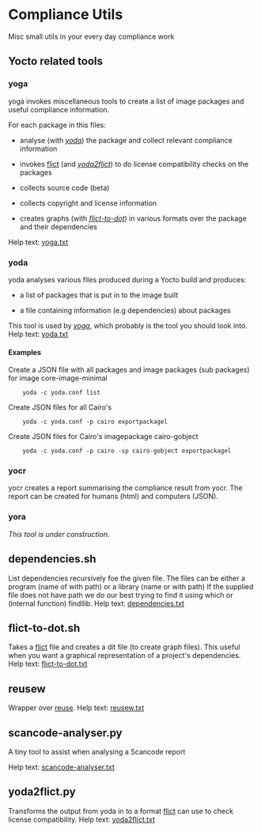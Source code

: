 # Compliance Utils

Misc small utils in your every day compliance work

## Yocto related tools

<a name="yoga"></a>
### yoga

yoga invokes miscellaneous tools to create a list of image packages
 and useful compliance information.

For each package in this files:

* analyse (with [_yoda_](#yoda)) the package and collect relevant compliance information 

* invokes [flict](https://github.com/vinland-technology/flict) (and [_yoda2flict_](#yoda2flict)) to do license compatibility checks on the packages

* collects source code (beta)

* collects copyright and license information

* creates graphs (with [_flict-to-dot_](#flict-to-dot)) in various formats over the package and their dependencies

Help text: [yoga.txt](doc/generated/yoga.txt)

<a name="yoda"></a>
### yoda

yoda analyses various files produced during a Yocto build and produces:

* a list of packages that is put in to the image built

* a file containing information (e.g dependencies) about packages 

This tool is used by [_yoga_](#yoga), which probably is the tool you should
look into. Help text: [yoda.txt](doc/generated/yoda.txt)

#### Examples

Create a JSON file with all packages and image packages (sub packages) for image core-image-minimal
```
    yoda -c yoda.conf list
```

Create JSON files for all Cairo's 
```
    yoda -c yoda.conf -p cairo exportpackagel
```

Create JSON files for Cairo's imagepackage cairo-gobject
```
    yoda -c yoda.conf -p cairo -sp cairo-gobject exportpackagel
```

<a name="yocr"></a>
### yocr

yocr creates a report summarising the compliance result from yocr. The
report can be created for humans (html) and computers (JSON).

<a name="yora"></a>
### yora

*This tool is under construction.* 

<a name="dependencies"></a>
## dependencies.sh

List dependencies recursively foe the given file. The files can be
either a program (name of with path) or a library (name or with path)
If the supplied file does not have path we do our best trying to find
it using which or (internal function) findllib. Help text: [dependencies.txt](doc/generated/dependencies.txt)

<a name="flict-to-dot"></a>
## flict-to-dot.sh

Takes a [flict](https://github.com/vinland-technology/flict) file and creates
a dit file (to create graph files). This useful when you want a
graphical representation of a project's dependencies. Help text: [flict-to-dot.txt](doc/generated/flict-to-dot.txt)

## reusew

Wrapper over [reuse](https://reuse.software/). Help text: [reusew.txt](doc/generated/reusew.txt)

<a name="scancode-analyser.py"></a>
## scancode-analyser.py

A tiny tool to assist when analysing a Scancode report

Help text: [scancode-analyser.txt](doc/generated/scancode-analyser.txt)

<a name="yoda2flict"></a>
## yoda2flict.py

Transforms the output from yoda in to a format
[flict](https://github.com/vinland-technology/flict) can use to check license
compatibility. Help text: [yoda2flict.txt](doc/generated/yoda2flict.txt)

